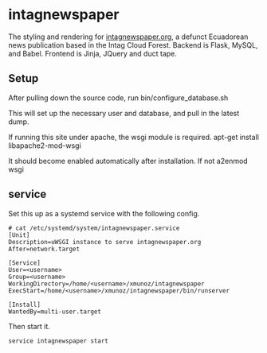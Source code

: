 intagnewspaper
==============

The styling and rendering for [intagnewspaper.org](https://intagnewspaper.org), a defunct Ecuadorean news publication based in the Intag Cloud Forest. Backend is Flask, MySQL, and Babel. Frontend is Jinja, JQuery and duct tape. 

## Setup
After pulling down the source code, run
    bin/configure_database.sh <root mysql pw>

This will set up the necessary user and database, and pull in the latest dump.

If running this site under apache, the wsgi module is required.
    apt-get install libapache2-mod-wsgi

It should become enabled automatically after installation. If not
    a2enmod wsgi

## service

Set this up as a systemd service with the following config.

```
# cat /etc/systemd/system/intagnewspaper.service
[Unit]
Description=uWSGI instance to serve intagnewspaper.org 
After=network.target

[Service]
User=<username>
Group=<username>
WorkingDirectory=/home/<username>/xmunoz/intagnewspaper
ExecStart=/home/<username>/xmunoz/intagnewspaper/bin/runserver

[Install]
WantedBy=multi-user.target
```

Then start it.
```
service intagnewspaper start
```
